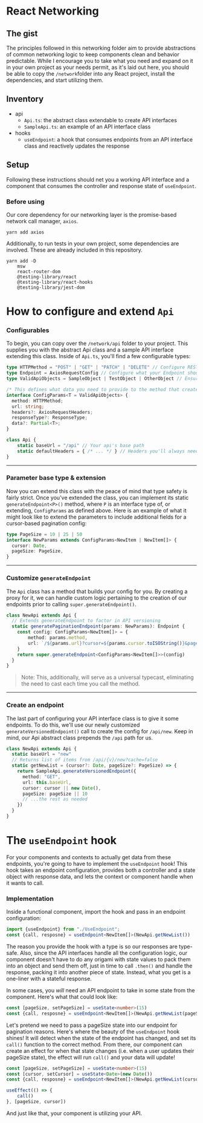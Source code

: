 # React Networking

## The gist
The principles followed in this networking folder aim to provide abstractions of common networking
logic to keep components clean and behavior predictable. While I encourage you to take what you need
and expand on it in your own project as your needs permit, as it's laid out here, you should be able
to copy the `/network`folder into any React project, install the dependencies, and start utilizing them.

## Inventory
- api
  - `Api.ts`: the abstract class extendable to create API interfaces
  - `SampleApi.ts`: an example of an API interface class
- hooks
  - `useEndpoint`: a hook that consumes endpoints from an API interface class and reactively updates the
  response

## Setup
Following these instructions should net you a working API interface and a component that consumes the 
controller and response state of `useEndpoint`.

### Before using
Our core dependency for our networking layer is the promise-based network call manager, `axios`.

```
yarn add axios
```
Additionally, to run tests in your own project, some dependencies are involved. These are already included
in this repository.

```
yarn add -D 
    msw 
    react-router-dom 
    @testing-library/react 
    @testing-library/react-hooks 
    @testing-library/jest-dom
```

# How to configure and extend `Api`

### Configurables

To begin, you can copy over the `/network/api` folder to your project. This supplies you with the abstract
Api class and a sample API interface extending this class. Inside of `Api.ts`, you'll find a few configurable
types:

```typescript
type HTTPMethod = "POST" | "GET" | "PATCH" | "DELETE" // Configure REST methods your API allows
type Endpoint = AxiosRequestConfig // Configure what your Endpoint should look like
type ValidApiObjects = SampleObject | TestObject | OtherObject // Ensures strict return types

/* This defines what data you need to provide to the method that creates an Endpoint */
interface ConfigParams<T = ValidApiObjects> {
  method: HTTPMethod;
  url: string;
  headers?: AxiosRequestHeaders;
  responseType?: ResponseType;
  data?: Partial<T>;
}

class Api {
    static baseUrl = "/api" // Your api's base path
    static defaultHeaders = { /* ... */ } // Headers you'll always need
}
```

---

### Parameter base type & extension

Now you can extend this class with the peace of mind that type safety is fairly strict. Once you've
extended the class, you can implement its static `generateEndpoint<P>()` method, where `P` is an interface
type of, or extending, `ConfigParams` as defined above. Here is an example of what it might look like to
extend the parameters to include additional fields for a cursor-based pagination config:

```typescript
type PageSize = 10 | 25 | 50 
interface NewParams extends ConfigParams<NewItem | NewItem[]> {
  cursor: Date,
  pageSize: PageSize,
}
```

---

### Customize `generateEndpoint`

The `Api` class has a method that builds your config for you. By creating a proxy for it,  we can handle 
custom logic pertaining to the creation of our endpoints prior to calling `super.generateEndpoint()`.

```typescript
class NewApi extends Api {
  // Extends generateEndpoint to factor in API versioning
  static generatePaginationEndpoint(params: NewParams): Endpoint {
    const config: ConfigParams<NewItem[]> = {
        method: params.method,
        url: `/${params.url}?cursor=${params.cursor.toISOString()}&pagesize=${params.pageSize}`
    }
    return super.generateEndpoint<ConfigParams<NewItem[]>>(config)
  }
}
```

> Note: This, additionally, will serve as a universal typecast, eliminating the need to cast each time you
> call the method.

---

### Create an endpoint
The last part of configuring your API interface class is to give it some endpoints. To do this, we'll use our
newly customized `generateVersionedEndpoint()` call to create the config for `/api/new`. Keep in mind, our Api abstract
class prepends the `/api` path for us.

```typescript
class NewApi extends Api {
  static baseUrl = "new"
  // Returns list of items from /api/{v}/new?cache=false
  static getNewList = (cursor?: Date, pageSize?: PageSize) => {
    return SampleApi.generateVersionedEndpoint({
      method: "GET",
      url: this.baseUrl,
      cursor: cursor || new Date(),
      pageSize: pageSize || 10
      // ...the rest as needed
    })
  }
}
```


# The `useEndpoint` hook

For your components and contexts to actually get data from these endpoints, you're going to have to implement
the `useEndpoint` hook! This hook takes an endpoint configuration, provides both a controller
and a state object with response data, and lets the context or component handle when it wants to call.

### Implementation 

Inside a functional component, import the hook and pass in an endpoint configuration:

```typescript
import {useEndpoint} from "./UseEndpoint";
const {call, resposne} = useEndpoint<NewItem[]>(NewApi.getNewList())
```

The reason you provide the hook with a type is so our responses are type-safe. Also, since the API interfaces handle all the
configuration logic, our component doesn't have to do any origami with state values to pack them into
an object and send them off, just in time to call `.then()` and handle the response, packing it into
another piece of state. Instead, what you get is a one-liner with a stateful response.

In some cases, you _will_ need an API endpoint to take in some state from the component. Here's what that
could look like:

```typescript
const [pageSize, setPageSize] = useState<number>(15)
const {call, resposne} = useEndpoint<NewItem[]>(NewApi.getNewList(pageSize))
```

Let's pretend we need to pass a pageSize state into our endpoint for pagination reasons.
Here's where the beauty of the `useEndpoint` hook shines! It will detect when the state of the endpoint
has changed, and set its `call()` function to the correct method. From there, our component can create
an effect for when that state changes (i.e. when a user updates their pageSize state), the effect will
run `call()` and your data will update!

```typescript
const [pageSize, setPageSize] = useState<number>(15)
const [cursor, setCursor] = useState<Date>(new Date())
const {call, resposne} = useEndpoint<NewItem[]>(NewApi.getNewList(cursor, pageSize))

useEffect(() => {
    call()
}, [pageSize, cursor])
```

And just like that, your component is utilizing your API. 
